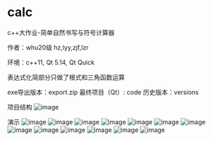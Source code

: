 # calc

c++大作业-简单自然书写与符号计算器

作者：whu20级 hz,lyy,zjf,lzr

环境：c++11, Qt 5.14, Qt Quick

表达式化简部分只做了根式和三角函数运算

exe导出版本：export.zip
最终项目（Qt）: code
历史版本：versions

项目结构
![image](https://github.com/hz826/calc/blob/main/images/01.jpg)

演示
![image](https://github.com/hz826/calc/blob/main/images/02.png)
![image](https://github.com/hz826/calc/blob/main/images/03.gif)
![image](https://github.com/hz826/calc/blob/main/images/04.gif)
![image](https://github.com/hz826/calc/blob/main/images/05.png)
![image](https://github.com/hz826/calc/blob/main/images/06.png)
![image](https://github.com/hz826/calc/blob/main/images/07.png)
![image](https://github.com/hz826/calc/blob/main/images/08.png)
![image](https://github.com/hz826/calc/blob/main/images/09.png)
![image](https://github.com/hz826/calc/blob/main/images/10.png)
![image](https://github.com/hz826/calc/blob/main/images/11.png)
![image](https://github.com/hz826/calc/blob/main/images/12.jpg)
![image](https://github.com/hz826/calc/blob/main/images/13.png)
![image](https://github.com/hz826/calc/blob/main/images/14.jpg)
